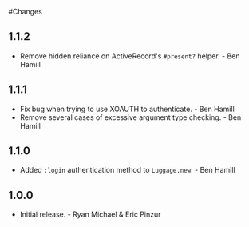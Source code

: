 #Changes

## 1.1.2

* Remove hidden reliance on ActiveRecord's `#present?` helper. - Ben Hamill

## 1.1.1

* Fix bug when trying to use XOAUTH to authenticate. - Ben Hamill
* Remove several cases of excessive argument type checking. - Ben Hamill

## 1.1.0

* Added `:login` authentication method to `Luggage.new`. - Ben Hamill

## 1.0.0

* Initial release. - Ryan Michael & Eric Pinzur
